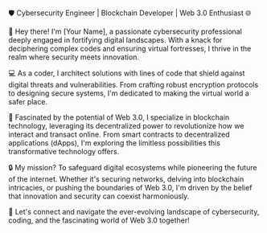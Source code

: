 🛡️ Cybersecurity Engineer | Blockchain Developer | Web 3.0 Enthusiast 🌐

👋 Hey there! I'm [Your Name], a passionate cybersecurity professional deeply engaged in fortifying digital landscapes. With a knack for deciphering complex codes and ensuring virtual fortresses, I thrive in the realm where security meets innovation.

💻 As a coder, I architect solutions with lines of code that shield against digital threats and vulnerabilities. From crafting robust encryption protocols to designing secure systems, I'm dedicated to making the virtual world a safer place.

🔗 Fascinated by the potential of Web 3.0, I specialize in blockchain technology, leveraging its decentralized power to revolutionize how we interact and transact online. From smart contracts to decentralized applications (dApps), I'm exploring the limitless possibilities this transformative technology offers.

🔒 My mission? To safeguard digital ecosystems while pioneering the future of the internet. Whether it's securing networks, delving into blockchain intricacies, or pushing the boundaries of Web 3.0, I'm driven by the belief that innovation and security can coexist harmoniously.

🌟 Let's connect and navigate the ever-evolving landscape of cybersecurity, coding, and the fascinating world of Web 3.0 together!
